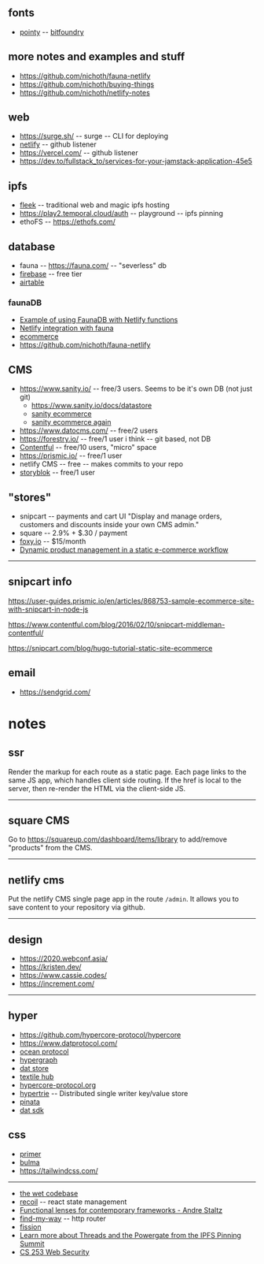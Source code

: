 ## fonts
* [pointy](https://www.fontmirror.com/pointy) -- [bitfoundry](https://bitfoundry.ca/collections/frontpage/products/pointy-font)

## more notes and examples and stuff
* https://github.com/nichoth/fauna-netlify
* https://github.com/nichoth/buying-things 
* https://github.com/nichoth/netlify-notes

## web
* https://surge.sh/ -- surge -- CLI for deploying
* [netlify](https://www.netlify.com/) -- github listener
* https://vercel.com/ -- github listener
* https://dev.to/fullstack_to/services-for-your-jamstack-application-45e5

## ipfs
* [fleek](https://fleek.co/) -- traditional web and magic ipfs hosting
* https://play2.temporal.cloud/auth -- playground -- ipfs pinning
* ethoFS -- https://ethofs.com/

## database
* fauna -- https://fauna.com/ -- "severless" db
* [firebase](https://firebase.google.com/) -- free tier
* [airtable](https://airtable.com/)

### faunaDB
* [Example of using FaunaDB with Netlify functions](https://github.com/netlify/netlify-faunadb-example/blob/master/README.md)
* [Netlify integration with fauna](https://docs.fauna.com/fauna/current/integrations/netlify.html)
* [ecommerce](https://docs.fauna.com/fauna/current/tutorials/ecommerce.html)
* https://github.com/nichoth/fauna-netlify



## CMS
* https://www.sanity.io/ -- free/3 users. Seems to be it's own DB (not just git)
  - https://www.sanity.io/docs/datastore
  - [sanity ecommerce](https://www.sanity.io/solutions/e-commerce)
  - [sanity ecommerce again](https://www.sanity.io/blog/e-commerce-sample-schema)
* https://www.datocms.com/ -- free/2 users
* https://forestry.io/ -- free/1 user i think -- git based, not DB
* [Contentful](https://www.contentful.com/) -- free/10 users, "micro" space
* https://prismic.io/ -- free/1 user
* netlify CMS -- free -- makes commits to your repo
* [storyblok](https://www.storyblok.com/) -- free/1 user

## "stores"
* snipcart -- payments and cart UI
"Display and manage orders, customers and discounts inside your own CMS admin."
* square -- 2.9% + $.30 / payment
* [foxy.io](https://www.foxy.io/) -- $15/month
* [Dynamic product management in a static e-commerce workflow](https://www.contentful.com/blog/2016/02/10/snipcart-middleman-contentful/)

------------------------

## snipcart info
https://user-guides.prismic.io/en/articles/868753-sample-ecommerce-site-with-snipcart-in-node-js

https://www.contentful.com/blog/2016/02/10/snipcart-middleman-contentful/

https://snipcart.com/blog/hugo-tutorial-static-site-ecommerce


## email
* https://sendgrid.com/


# notes

## ssr
Render the markup for each route as a static page.  Each page links to the same JS app, which handles client side routing.  If the href is local to the server, then re-render the HTML via the client-side JS.

------------------------------

## square CMS
Go to https://squareup.com/dashboard/items/library to add/remove "products" from the CMS.

-------------------------------

## netlify cms
Put the netlify CMS single page app in the route `/admin`. It allows you to save content to your repository via github.

-----------------------------------------------

## design
* https://2020.webconf.asia/
* https://kristen.dev/
* https://www.cassie.codes/
* https://increment.com/

------------------------------------------------

## hyper
* https://github.com/hypercore-protocol/hypercore
* https://www.datprotocol.com/
* [ocean protocol](https://oceanprotocol.com/)
* [hypergraph](https://blog.libscie.org/introducing-hypergraph-beta/)
* [dat store](https://github.com/datproject/dat-store)
* [textile hub](https://blog.textile.io/announcing-the-textile-protocol-hub/)
* [hypercore-protocol.org](https://hypercore-protocol.org/)
* [hypertrie](https://www.npmjs.com/package/hypertrie) -- Distributed single writer key/value store
* [pinata](https://pinata.cloud/)
* [dat sdk](https://github.com/datproject/sdk)



## css
* [primer](https://primer.style/css/)
* [bulma](https://bulma.io/)
* https://tailwindcss.com/


--------------------------------------------------

* [the wet codebase](https://www.deconstructconf.com/2019/dan-abramov-the-wet-codebase)
* [recoil](https://recoiljs.org/) -- react state management
* [Functional lenses for contemporary frameworks - Andre Staltz](https://www.youtube.com/watch?v=5R3l2r1XxKI)
* [find-my-way](https://www.npmjs.com/package/find-my-way) -- http router
* [fission](https://fission.codes/)
* [Learn more about Threads and the Powergate from the IPFS Pinning Summit](https://blog.textile.io/learn-more-about-threads-and-the-powergate-from-the-ipfs-pinning-summit/)
* [CS 253 Web Security](https://web.stanford.edu/class/cs253/)




